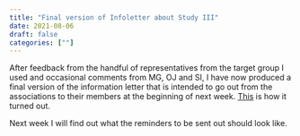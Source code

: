 ```yaml
---
title: "Final version of Infoletter about Study III"
date: 2021-08-06
draft: false
categories: [""]
---
```


After feedback from the handful of representatives from the target group I used and occasional comments from MG, OJ and SI, I have now produced a final version of the information letter that is intended to go out from the associations to their members at the beginning of next week. [This](https://lu.app.box.com/file/848063159266) is how it turned out.

Next week I will find out what the reminders to be sent out should look like.
